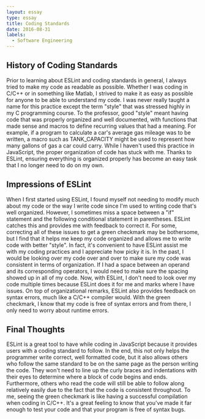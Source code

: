 ```yaml
---
layout: essay
type: essay
title: Coding Standards
date: 2016-08-31
labels:
  - Software Engineering
---
```


## History of Coding Standards

Prior to learning about ESLint and coding standards in general, I always tried to make my code as readable as possible. Whether I was coding in C/C++ or in something like Matlab, I strived to make it as easy as possible for anyone to be able to understand my code. I was never really taught a name for this practice except the term "style" that was stressed highly in my C programming course. To the professor, good "style" meant having code that was properly organized and well documented, with functions that made sense and macros to define recurring values that had a meaning. For example, if a program to calculate a car's average gas mileage was to be written, a macro such as TANK_CAPACITY might be used to represent how many gallons of gas a car could carry. While I haven't used this practice in JavaScript, the proper organization of code has stuck with me. Thanks to ESLint, ensuring everything is organized properly has become an easy task that I no longer need to do on my own.

## Impressions of ESLint

When I first started using ESLint, I found myself not needing to modify much about my code or the way I write code since I'm used to writing code that's well organized. However, I sometimes miss a space between a "if" statement and the following conditional statement in parentheses. ESLint catches this and provides me with feedback to correct it. For some, correcting all of these issues to get a green checkmark may be bothersome, but I find that it helps me keep my code organized and allows me to write code with better "style". In fact, it's convenient to have ESLint assist me with my coding practices and I appreciate how picky it is. In the past, I would be looking over my code over and over to make sure my code was consistent in terms of organization. If I had a space between an operand and its corresponding operators, I would need to make sure the spacing showed up in all of my code. Now, with ESLint, I don't need to look over my code multiple times because ESLint does it for me and marks where I have issues. On top of organizational remarks, ESLint also provides feedback on syntax errors, much like a C/C++ compiler would. With the green checkmark, I know that my code is free of syntax errors and from there, I only need to worry about runtime errors.

## Final Thoughts

ESLint is a great tool to have while coding in JavaScript because it provides users with a coding standard to follow. In the end, this not only helps the programmer write correct, well formatted code, but it also allows others who follow the same standard to be on the same page as the person writing the code. They won't need to line up the curly braces and indentations with their eyes to determine where a block of code begins and ends. Furthermore, others who read the code will still be able to follow along relatively easily due to the fact that the code is consistent throughout. To me, seeing the green checkmark is like having a successful compilation when coding in C/C++. It's a great feeling to know that you've made it far enough to test your code and that your program is free of syntax bugs. 



